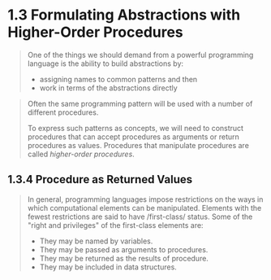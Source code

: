 # 1.3 Formulating Abstractions with Higher-Order Procedures

> One of the things we should demand from a powerful programming language is the
> ability to build abstractions by:
> - assigning names to common patterns and then
> - work in terms of the abstractions directly

> Often the same programming pattern will be used with a number of different
> procedures.
> 
> To express such patterns as concepts, we will need to construct procedures
> that can accept procedures as arguments or return procedures as values.
> Procedures that manipulate procedures are called _higher-order procedures_.

## 1.3.4 Procedure as Returned Values

> In general, programming languages impose restrictions on the ways in which
> computational elements can be manipulated. Elements with the fewest
> restrictions are said to have /first-class/ status. Some of the "right and
> privileges" of the first-class elements are:
>
> - They may be named by variables.
> - They may be passed as arguments to procedures.
> - They may be returned as the results of procedure.
> - They may be included in data structures.
